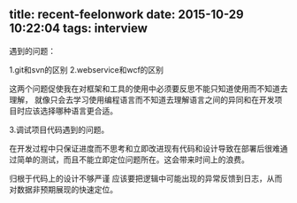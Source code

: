 title: recent-feelonwork
date: 2015-10-29 10:22:04
tags: interview
---

遇到的问题：

1.git和svn的区别
2.webservice和wcf的区别

这两个问题促使我在对框架和工具的使用中必须要反思不能只知道使用而不知道去理解，
就像只会去学习使用编程语言而不知道去理解语言之间的异同和在开发项目时应该选择哪种语言更合适。

3.调试项目代码遇到的问题。

在开发过程中只保证进度而不思考和立即改进现有代码和设计导致在部署后很难通过简单的测试，而且不能立即定位问题所在。这会带来时间上的浪费。

归根于代码上的设计不够严谨 应该要把逻辑中可能出现的异常反馈到日志，从而对数据非预期展现的快速定位。
